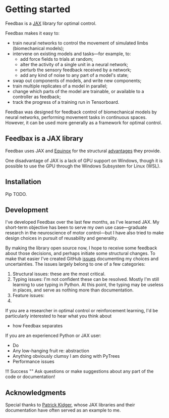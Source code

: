 # Getting started

Feedbax is a [JAX](https://jax.readthedocs.io/en/latest/beginner_guide.html#beginner-guide) library for optimal control.

Feedbax makes it easy to:

- train neural networks to control the movement of simulated limbs (biomechanical models);
- intervene on existing models and tasks—for example, to:
    - add force fields to trials at random;
    - alter the activity of a single unit in a neural network;
    - perturb the sensory feedback received by a network;
    - add any kind of noise to any part of a model's state;
- swap out components of models, and write new components; 
- train multiple replicates of a model in parallel;
- change which parts of the model are trainable, or available to a controller as feedback;
- track the progress of a training run in Tensorboard.

Feedbax was designed for feedback control of biomechanical models by neural networks, performing movement tasks in continuous spaces. However, it can be used more generally as a framework for optimal control.

## Feedbax is a JAX library

Feedbax uses JAX and [Equinox](https://docs.kidger.site/equinox/) for the structural [advantages](/feedbax/examples/pytrees/) they provide. 

One disadvantage of JAX is a lack of GPU support on Windows, though it is possible to use the GPU through the Windows Subsystem for Linux (WSL).

## Installation

Pip TODO.

## Development

I've developed Feedbax over the last few months, as I've learned JAX. My short-term objective has been to serve my own use case—graduate research in the neuroscience of motor control—but I have also tried to make design choices in pursuit of reusability and generality.

By making the library open source now, I hope to receive some feedback about those decisions, and perhaps initiate some structural changes. To make that easier I've created GitHub [issues](https://github.com/mlprt/feedbax/issues) documenting my choices and uncertainties. The issues largely belong to one of a few categories:

1. Structural issues: these are the most critical.
2. Typing issues: I'm not confident these can be resolved. Mostly I'm still learning to use typing in Python. At this point, the typing may be useless in places, and serve as nothing more than documentation.
3. Feature issues: 
4. 

If you are a researcher in optimal control or reinforcement learning, I'd be particularly interested to hear what you think about 

- how Feedbax separates 

If you are an experienced Python or JAX user:

- Do
- Any low-hanging fruit re: abstraction
- Anything obviously clumsy I am doing with PyTrees
- Performance issues

!!! Success ""
    Ask questions or make suggestions about any part of the code or documentation!

## Acknowledgments 

Special thanks to [Patrick Kidger](https://github.com/patrick-kidger), whose JAX libraries and their documentation have often served as an example to me.

